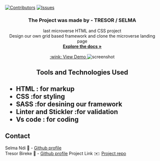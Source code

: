 [![Contributors][contributors-shield]][contributors-url]
[![Issues][issues-shield]][issues-url]
<br />
<p align="center">
 <h3 align="center">The Project was made by - TRESOR / SELMA</h3>
 <p align="center">
   last microverse HTML and CSS project</br>
   Design our own grid based framework and clone the microverse landing page
   <br />
   <a href="https://github.com/Datagirlcmr/Grid-Based-Framework"><strong>Explore the docs »</strong></a>
   <br />
   <br />
   <a href="https://rawcdn.githack.com/Datagirlcmr/Grid-Based-Framework/fc3b8b29238caae65c455421945806fafeeb0f03/index.html"> :wink: View Demo </a> 
   <img src="https://www.flickr.com/photos/189602193@N07/50194404263/" alt="screenshot" >
   
 </p>
</p>
<h2 align="center">Tools and Technologies Used<h2>
 <ul>
  <li>HTML : for markup</li>
  <li>CSS :for styling</li>
  <li>SASS :for desining our framework
  <li>Linter and Stickler :for validation</li>
  <li>Vs code : for coding</li>
 </ul>
<!-- TABLE OF CONTENTS -->

## Contact
Selma Ndi :woman: - [Github profile](https://github.com/Datagirlcmr)
<br>
Tresor Bireke :man: - [Github profile](https://github.com/Tresor11)
Project Link :envelope:: [Project repo](https://github.com/Datagirlcmr/Grid-Based-Framework)
<!-- ACKNOWLEDGEMENTS -->

<!-- MARKDOWN LINKS & IMAGES -->
<!-- https://www.markdownguide.org/basic-syntax/#reference-style-links -->
[contributors-shield]: https://img.shields.io/github/contributors/othneildrew/Best-README-Template.svg?style=flat-square
[contributors-url]: https://github.com/Datagirlcmr/New-York-Times/graphs/contributors
[issues-shield]: https://img.shields.io/github/issues/othneildrew/Best-README-Template.svg?style=flat-square
[issues-url]: https://github.com/Datagirlcmr/New-York-Times/issues
